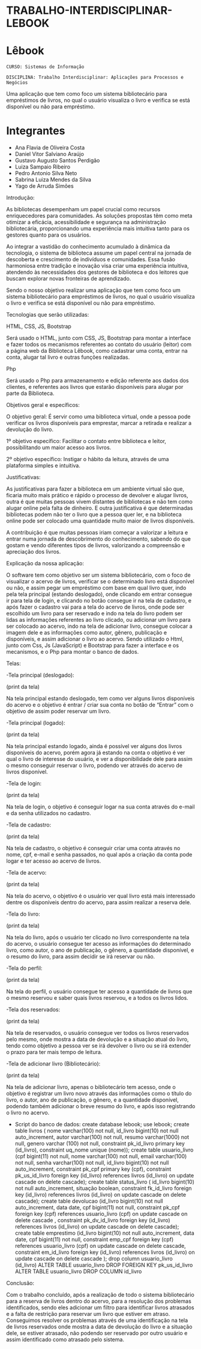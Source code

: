 # TRABALHO-INTERDISCIPLINAR-LEBOOK
# Lêbook
`CURSO: Sistemas de Informação`

`DISCIPLINA: Trabalho Interdisciplinar: Aplicações para Processos e Negócios`


Uma aplicação que tem como foco um sistema bibliotecário para empréstimos de livros, no qual o usuário visualiza o livro e verifica se está disponível ou não para empréstimo.

# Integrantes
* Ana Flavia de Oliveira Costa
* Daniel Vitor Salviano Araújo
* Gustavo Augusto Santos Perdigão
* Luiza Sampaio Ribeiro
* Pedro Antonio Silva Neto
* Sabrina Luiza Mendes da Silva
* Yago de Arruda Simões

Introdução:

As bibliotecas desempenham um papel crucial como recursos enriquecedores para comunidades. As soluções propostas têm como meta otimizar a eficácia, acessibilidade e segurança na administração bibliotecária, proporcionando uma experiência mais intuitiva tanto para os gestores quanto para os usuários. 

Ao integrar a vastidão do conhecimento acumulado à dinâmica da tecnologia, o sistema de biblioteca assume um papel central na jornada de descoberta e crescimento de indivíduos e comunidades. Essa fusão harmoniosa entre tradição e inovação visa criar uma experiência intuitiva, atendendo às necessidades dos gestores de biblioteca e dos leitores que buscam explorar novas fronteiras de aprendizado. 

Sendo o nosso objetivo realizar uma aplicação que tem como foco um sistema bibliotecário para empréstimos de livros, no qual o usuário visualiza o livro e verifica se está disponível ou não para empréstimo.

Tecnologias que serão utilizadas: 

HTML, CSS, JS, Bootstrap

 Será usado o HTML, junto com CSS, JS, Bootstrap para montar a interface e fazer todos os mecanismos referentes ao contato do usuário (leitor) com a página web da Biblioteca Lêbook, como cadastrar uma conta, entrar na conta, alugar tal livro e outras funções realizadas.

Php 

Será usado o Php para armazenamento e edição referente aos dados dos clientes, e referentes aos livros que estarão disponíveis para alugar por parte da Biblioteca. 


 Objetivos geral e específicos:

 

O objetivo geral: É servir como uma biblioteca virtual, onde a pessoa pode verificar os livros disponíveis para emprestar, marcar a retirada e realizar a devolução do livro. 

 

1º objetivo específico: Facilitar o contato entre biblioteca e leitor, possibilitando um maior acesso aos livros. 

 

2º objetivo específico: Instigar o hábito da leitura, através de uma plataforma simples e intuitiva. 

 

 Justificativas: 

 

As justificativas para fazer a biblioteca em um ambiente virtual são que, ficaria muito mais prático e rápido o processo de devolver e alugar livros, outra é que muitas pessoas vivem distantes de bibliotecas e não tem como alugar online pela falta de dinheiro. E outra justificativa é que determinadas bibliotecas podem não ter o livro que a pessoa quer ler, e na biblioteca online pode ser colocado uma quantidade muito maior de livros disponíveis. 

 

A contribuição é que muitas pessoas iriam começar a valorizar a leitura e entrar numa jornada de descobrimento do conhecimento, sabendo do que gostam e vendo diferentes tipos de livros, valorizando a compreensão e apreciação dos livros. 


Explicação da nossa aplicação:

O software tem como objetivo ser um sistema bibliotecário, com o foco de visualizar o acervo de livros, verificar se o determinado livro está disponível ou não, e assim pegar um empréstimo com base em qual livro quer, indo pela tela principal (estando deslogado), onde clicando em entrar consegue ir para tela de login, e clicando no botão consegue ir na tela de cadastro, e após fazer o cadastro vai para a tela do acervo de  livros, onde pode ser escolhido um livro para ser reservado e indo na tela do livro podem ser lidas as informações referentes ao livro clicado, ou adicionar um livro para ser colocado ao acervo, indo na tela de adicionar livro, consegue colocar a imagem dele e as informações como autor, gênero, publicação e disponíveis, e assim adicionar o livro ao acervo. Sendo utilizado o Html, junto com Css, Js (JavaScript) e Bootstrap para fazer a interface e os mecanismos, e o Php para montar o banco de dados. 

 Telas:

-Tela principal (deslogado): 
 
(print da tela) 

Na tela principal estando deslogado, tem como ver alguns livros disponíveis do acervo e o objetivo é entrar / criar sua conta no botão de “Entrar” com o objetivo de assim poder reservar um livro. 

-Tela principal (logado): 

(print da tela) 

Na tela principal estando logado, ainda é possível ver alguns dos livros disponíveis do acervo, porém agora já estando na conta o objetivo é ver qual o livro de interesse do usuário, e ver a disponibilidade dele para assim o mesmo conseguir reservar o livro, podendo ver através do acervo de livros disponível. 

-Tela de login: 

(print da tela) 

Na tela de login, o objetivo é conseguir logar na sua conta através do e-mail e da senha utilizados no cadastro. 

-Tela de cadastro: 

(print da tela) 

Na tela de cadastro, o objetivo é conseguir criar uma conta através no nome, cpf, e-mail e senha passados, no qual após a criação da conta pode logar e ter acesso ao acervo de livros. 

-Tela de acervo: 

(print da tela) 

Na tela do acervo, o objetivo é o usuário ver qual livro está mais interessado dentre os disponíveis dentro do acervo, para assim realizar a reserva dele. 

-Tela do livro: 

(print da tela) 

Na tela do livro, após o usuário ter clicado no livro correspondente na tela do acervo, o usuário consegue ter acesso as informações do determinado livro, como autor, o ano de publicação, o gênero, a quantidade disponível, e o resumo do livro, para assim decidir se irá reservar ou não. 

-Tela do perfil: 

(print da tela) 

Na tela do perfil, o usuário consegue ter acesso a quantidade de livros que o mesmo reservou e saber quais livros reservou, e a todos os livros lidos. 

-Tela dos reservados: 

(print da tela) 

Na tela de reservados, o usuário consegue ver todos os livros reservados pelo mesmo, onde mostra a data de devolução e a situação atual do livro, tendo como objetivo a pessoa ver se irá devolver o livro ou se irá extender o prazo para ter mais tempo de leitura. 

-Tela de adicionar livro (Bibliotecário): 

(print da tela) 

Na tela de adicionar livro, apenas o bibliotecário tem acesso, onde o objetivo é registrar um livro novo através das informações como o título do livro, o autor, ano de publicação, o gênero, e a quantidade disponível, podendo também adicionar o breve resumo do livro, e após isso registrando o livro no acervo. 

- Script do banco de dados:
create database lebook;
   use lebook;
create table livros
     ( nome varchar(100) not null,
     id_livro bigint(10) not null auto_increment,
     autor varchar(100) not null,
     resumo varchar(1000) not null,
     genero varchar (100) not null,
     constraint pk_id_livro primary key (id_livro),
     constraint uq_nome unique (nome));
create table usuario_livro
     (cpf bigint(11) not null,
     nome varchar(100) not null,
     email varchar(100) not null,
     senha varchar(100) not null,
     id_livro bigint(10) not null auto_increment,
     constraint pk_cpf primary key (cpf),
     constraint pk_us_id_livro foreign key (id_livro) references livros (id_livro) on update cascade on delete cascade);
 create table status_livro
     ( id_livro bigint(10) not null auto_increment,
     situação boolean,
     constraint fk_id_livro foreign key (id_livro) references livros (id_livro) on update cascade on delete cascade);
 create table devolucao
     (id_livro bigint(10) not null auto_increment,
      data date,
      cpf bigint(11) not null,
      constraint pk_cpf foreign key (cpf) references usuario_livro (cpf) on update cascade on delete cascade ,
      constraint pk_dv_id_livro foreign key (id_livro) references livros (id_livro) on update cascade on delete cascade);
create table emprestimo
      (id_livro bigint(10) not null auto_increment,
      data date,
      cpf bigint(11) not null,
      constraint emp_cpf foreign key (cpf) references usuario_livro (cpf) on update cascade on delete cascade,
      constraint em_id_livro foreign key (id_livro) references livros (id_livro) on update cascade on delete cascade );
drop column usuario_livro (id_livro)
ALTER TABLE usuario_livro DROP FOREIGN KEY pk_us_id_livro
ALTER TABLE usuario_livro DROP COLUMN id_livro


 Conclusão:

 Com o trabalho concluído, após a realização de todo o sistema bibliotecário para a reserva de livros dentro do acervo, para a resolução dos problemas identificados, sendo eles adicionar um filtro para identificar livros atrasados e a falta de restrição para reservar um livro que estiver em atraso. Conseguimos resolver os problemas através de uma identificação na tela de livros reservados onde mostra a data de devolução do livro e a situação dele, se estiver atrasado, não podendo ser reservado por outro usuário e assim identificado como atrasado pelo sistema. 
